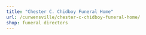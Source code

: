 ```yaml
---
title: "Chester C. Chidboy Funeral Home"
url: /curwensville/chester-c-chidboy-funeral-home/
shop: funeral directors
---
```

